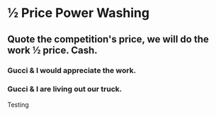 # ½ Price Power Washing

## Quote the competition's price, we will do the work ½ price. Cash.

### Gucci & I would appreciate the work.

### Gucci & I are living out our truck.

Testing
